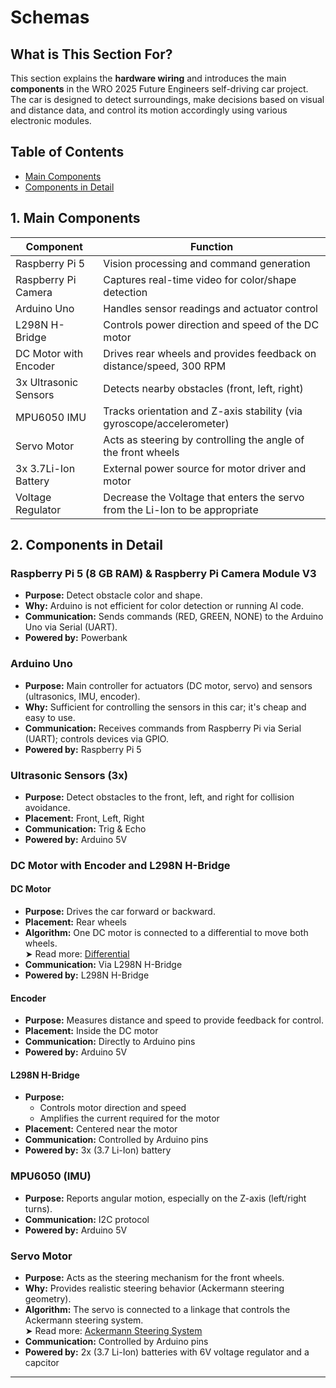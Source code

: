 # Schemas

## What is This Section For?

This section explains the **hardware wiring** and introduces the main **components** in the WRO 2025 Future Engineers self-driving car project. The car is designed to detect surroundings, make decisions based on visual and distance data, and control its motion accordingly using various electronic modules.

## Table of Contents
- [Main Components](#1-main-components) 
- [Components in Detail](#2-components-in-detail)

## 1. Main Components

| Component              | Function                                                                 |
|------------------------|--------------------------------------------------------------------------|
| Raspberry Pi 5         | Vision processing and command generation                                 |
| Raspberry Pi Camera    | Captures real-time video for color/shape detection                       |
| Arduino Uno            | Handles sensor readings and actuator control                             |
| L298N H-Bridge         | Controls power direction and speed of the DC motor                       |
| DC Motor with Encoder  | Drives rear wheels and provides feedback on distance/speed, 300 RPM      |
| 3x Ultrasonic Sensors  | Detects nearby obstacles (front, left, right)                            |
| MPU6050 IMU            | Tracks orientation and Z-axis stability (via gyroscope/accelerometer)    |
| Servo Motor            | Acts as steering by controlling the angle of the front wheels            |
| 3x 3.7Li-Ion Battery   | External power source for motor driver and motor                         |
| Voltage Regulator      | Decrease the Voltage that enters the servo from the Li-Ion to be appropriate|


## 2. Components in Detail

### Raspberry Pi 5 (8 GB RAM) & Raspberry Pi Camera Module V3

- **Purpose:** Detect obstacle color and shape.
- **Why:** Arduino is not efficient for color detection or running AI code.
- **Communication:** Sends commands (RED, GREEN, NONE) to the Arduino Uno via Serial (UART). 
- **Powered by:** Powerbank

### Arduino Uno

- **Purpose:** Main controller for actuators (DC motor, servo) and sensors (ultrasonics, IMU, encoder).
- **Why:** Sufficient for controlling the sensors in this car; it's cheap and easy to use.
- **Communication:** Receives commands from Raspberry Pi via Serial (UART); controls devices via GPIO.
- **Powered by:** Raspberry Pi 5

### Ultrasonic Sensors (3x)

- **Purpose:** Detect obstacles to the front, left, and right for collision avoidance.
- **Placement:** Front, Left, Right
- **Communication:** Trig & Echo
- **Powered by:** Arduino 5V

### DC Motor with Encoder and L298N H-Bridge

#### DC Motor
- **Purpose:** Drives the car forward or backward.
- **Placement:** Rear wheels
- **Algorithm:** One DC motor is connected to a differential to move both wheels.  
  ➤ Read more: [Differential](../models/differential.md)
- **Communication:** Via L298N H-Bridge
- **Powered by:** L298N H-Bridge

#### Encoder
- **Purpose:** Measures distance and speed to provide feedback for control.
- **Placement:** Inside the DC motor
- **Communication:** Directly to Arduino pins
- **Powered by:** Arduino 5V

#### L298N H-Bridge
- **Purpose:**
  - Controls motor direction and speed
  - Amplifies the current required for the motor
- **Placement:** Centered near the motor
- **Communication:** Controlled by Arduino pins
- **Powered by:** 3x (3.7 Li-Ion) battery

### MPU6050 (IMU)

- **Purpose:** Reports angular motion, especially on the Z-axis (left/right turns).
- **Communication:** I2C protocol
- **Powered by:** Arduino 5V

### Servo Motor

- **Purpose:** Acts as the steering mechanism for the front wheels.
- **Why:** Provides realistic steering behavior (Ackermann steering geometry).
- **Algorithm:** The servo is connected to a linkage that controls the Ackermann steering system.  
  ➤ Read more: [Ackermann Steering System](../models/ackermann_ss.md)
- **Communication:** Controlled by Arduino pins
- **Powered by:** 2x (3.7 Li-Ion) batteries with 6V voltage regulator and a capcitor

---
